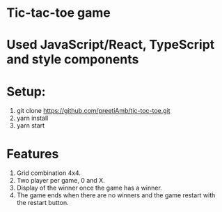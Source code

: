 # Tic-tac-toe game 
# Used JavaScript/React, TypeScript and style components

# Setup:
1. git clone https://github.com/preetiAmb/tic-toc-toe.git
2. yarn install
3. yarn start

# Features
1. Grid combination 4x4.
2. Two player per game, 0 and X.
3. Display of the winner once the game has a winner.
4. The game ends when there are no winners and the game restart with the restart button.  










